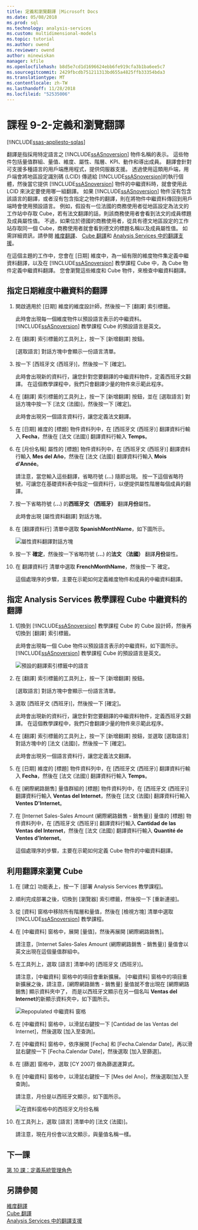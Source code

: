 ```yaml
---
title: 定義和瀏覽翻譯 |Microsoft Docs
ms.date: 05/08/2018
ms.prod: sql
ms.technology: analysis-services
ms.custom: multidimensional-models
ms.topic: tutorial
ms.author: owend
ms.reviewer: owend
author: minewiskan
manager: kfile
ms.openlocfilehash: b8d5e7cd1d1696624ebb6fe919cfa3b1ba6ee5c7
ms.sourcegitcommit: 2429fbcdb751211313bd655a4825ffb33354bda3
ms.translationtype: MT
ms.contentlocale: zh-TW
ms.lasthandoff: 11/28/2018
ms.locfileid: "52535006"
---
```

# <a name="lesson-9-2---defining-and-browsing-translations"></a>課程 9-2-定義和瀏覽翻譯
[!INCLUDE[ssas-appliesto-sqlas](../includes/ssas-appliesto-sqlas.md)]

翻譯是指採用特定語言之 [!INCLUDE[ssASnoversion](../includes/ssasnoversion-md.md)] 物件名稱的表示。 這些物件包括量值群組、量值、維度、屬性、階層、KPI、動作和導出成員。 翻譯會針對可支援多種語言的用戶端應用程式，提供伺服器支援。 透過使用這類用戶端，用戶端會將地區設定識別碼 (LCID) 傳遞給 [!INCLUDE[ssASnoversion](../includes/ssasnoversion-md.md)]的執行個體，然後當它提供 [!INCLUDE[ssASnoversion](../includes/ssasnoversion-md.md)] 物件的中繼資料時，就會使用此 LCID 來決定要使用哪一組翻譯。 如果 [!INCLUDE[ssASnoversion](../includes/ssasnoversion-md.md)] 物件沒有包含該語言的翻譯，或者沒有包含指定之物件的翻譯，則在將物件中繼資料傳回到用戶端時會使用預設語言。 例如，假設有一位法國的商務使用者從地區設定為法文的工作站中存取 Cube，若有法文翻譯的話，則該商務使用者會看到法文的成員標題及成員屬性值。 不過，如果位於德國的商務使用者，從具有德文地區設定的工作站存取同一個 Cube，商務使用者就會看到德文的標題名稱以及成員屬性值。 如需詳細資訊，請參閱 [維度翻譯](../analysis-services/multidimensional-models-olap-logical-dimension-objects/dimension-translations.md)、 [Cube 翻譯](../analysis-services/multidimensional-models-olap-logical-cube-objects/cube-translations.md)和 [Analysis Services 中的翻譯支援](../analysis-services/translation-support-in-analysis-services.md)。  
  
在這個主題的工作中，您會在 [日期] 維度中，為一組有限的維度物件集定義中繼資料翻譯，以及在 [!INCLUDE[ssASnoversion](../includes/ssasnoversion-md.md)] 教學課程 Cube 中，為 Cube 物件定義中繼資料翻譯。 您會瀏覽這些維度和 Cube 物件，來檢查中繼資料翻譯。  
  
## <a name="specifying-translations-for-the-date-dimension-metadata"></a>指定日期維度中繼資料的翻譯  
  
1.  開啟適用於 [日期] 維度的維度設計師，然後按一下 [翻譯] 索引標籤。  
  
    此時會出現每一個維度物件以預設語言表示的中繼資料。 [!INCLUDE[ssASnoversion](../includes/ssasnoversion-md.md)] 教學課程 Cube 的預設語言是英文。  
  
2.  在 [翻譯] 索引標籤的工具列上，按一下 [新增翻譯] 按鈕。  
  
    [選取語言] 對話方塊中會顯示一份語言清單。  
  
3.  按一下 [西班牙文 (西班牙)]，然後按一下 [確定]。  
  
    此時會出現新的資料行，讓您針對您要翻譯的中繼資料物件，定義西班牙文翻譯。 在這個教學課程中，我們只會翻譯少量的物件來示範此程序。  
  
4.  在 [翻譯] 索引標籤的工具列上，按一下 [新增翻譯] 按鈕，並在 [選取語言] 對話方塊中按一下 [法文 (法國)]，然後按一下 [確定]。  
  
    此時會出現另一個語言資料行，讓您定義法文翻譯。  
  
5.  在 [日期] 維度的 [標題] 物件資料列中，在 [西班牙文 (西班牙)] 翻譯資料行輸入 **Fecha**，然後在 [法文 (法國)] 翻譯資料行輸入 **Temps**。  
  
6.  在 [月份名稱] 屬性的 [標題] 物件資料列中，在 [西班牙文 (西班牙)] 翻譯資料行輸入 **Mes del Año**，然後在 [法文 (法國)] 翻譯資料行輸入 **Mois d'Année**。  
  
    請注意，當您輸入這些翻譯，省略符號 (**...**) 隨即出現。 按一下這個省略符號，可讓您在基礎資料表中指定一個資料行，以便提供屬性階層每個成員的翻譯。  
  
7.  按一下省略符號 (**...**) 的**西班牙文 （西班牙）** 翻譯**月份**屬性。  
  
    此時會出現 [屬性資料翻譯] 對話方塊。  
  
8.  在 [翻譯資料行] 清單中選取 **SpanishMonthName**，如下圖所示。  
  
    ![屬性資料翻譯對話方塊](../analysis-services/media/l9-translations-4.gif "屬性資料翻譯對話方塊")  
  
9. 按一下  **確定**，然後按一下省略符號 (**...**) 的**法文 （法國）** 翻譯**月份**屬性。  
  
10. 在 翻譯資料行 清單中選取 **FrenchMonthName**，然後按一下 確定。  
  
    這個處理序的步驟，主要在示範如何定義維度物件和成員的中繼資料翻譯。  
  
## <a name="specifying-translations-for-the-analysis-services-tutorial-cube-metadata"></a>指定 Analysis Services 教學課程 Cube 中繼資料的翻譯  
  
1.  切換到 [!INCLUDE[ssASnoversion](../includes/ssasnoversion-md.md)] 教學課程 Cube 的 Cube 設計師，然後再切換到 [翻譯] 索引標籤。  
  
    此時會出現每一個 Cube 物件以預設語言表示的中繼資料，如下圖所示。 [!INCLUDE[ssASnoversion](../includes/ssasnoversion-md.md)] 教學課程 Cube 的預設語言是英文。  
  
    ![預設的翻譯索引標籤中的語言](../analysis-services/media/l9-translations-5.gif "預設翻譯索引標籤中的語言")  
  
2.  在 [翻譯] 索引標籤的工具列上，按一下 [新增翻譯] 按鈕。  
  
    [選取語言] 對話方塊中會顯示一份語言清單。  
  
3.  選取 [西班牙文 (西班牙)]，然後按一下 [確定]。  
  
    此時會出現新的資料行，讓您針對您要翻譯的中繼資料物件，定義西班牙文翻譯。 在這個教學課程中，我們只會翻譯少量的物件來示範此程序。  
  
4.  在 [翻譯] 索引標籤的工具列上，按一下 [新增翻譯] 按鈕，並選取 [選取語言] 對話方塊中的 [法文 (法國)]，然後按一下 [確定]。  
  
    此時會出現另一個語言資料行，讓您定義法文翻譯。  
  
5.  在 [日期] 維度的 [標題] 物件資料列中，在 [西班牙文 (西班牙)] 翻譯資料行輸入 **Fecha**，然後在 [法文 (法國)] 翻譯資料行輸入 **Temps**。  
  
6.  在 [網際網路銷售] 量值群組的 [標題] 物件資料列中，在 [西班牙文 (西班牙)] 翻譯資料行輸入 **Ventas del lnternet**，然後在 [法文 (法國)] 翻譯資料行輸入 **Ventes D'Internet**。  
  
7.  在 [Internet Sales-Sales Amount (網際網路銷售 - 銷售量)] 量值的 [標題] 物件資料列中，在 [西班牙文 (西班牙)] 翻譯資料行輸入 **Cantidad de las Ventas del Internet**，然後在 [法文 (法國)] 翻譯資料行輸入 **Quantité de Ventes d'Internet**。  
  
    這個處理序的步驟，主要在示範如何定義 Cube 物件的中繼資料翻譯。  
  
## <a name="browsing-the-cube-by-using-translations"></a>利用翻譯來瀏覽 Cube  
  
1.  在 [建立] 功能表上，按一下 [部署 Analysis Services 教學課程]。  
  
2.  順利完成部署之後，切換到 [瀏覽器] 索引標籤，然後按一下 [重新連接]。  
  
3.  從 [資料] 窗格中移除所有階層和量值，然後在 [檢視方塊] 清單中選取 [!INCLUDE[ssASnoversion](../includes/ssasnoversion-md.md)] 教學課程。  
  
4.  在 [中繼資料] 窗格中，展開 [量值]，然後再展開 [網際網路銷售]。  
  
    請注意，[Internet Sales-Sales Amount (網際網路銷售 - 銷售量)] 量值會以英文出現在這個量值群組中。  
  
5.  在工具列上，選取 [語言] 清單中的 [西班牙文 (西班牙)]。  
  
    請注意，[中繼資料] 窗格中的項目會重新擴展。 [中繼資料] 窗格中的項目重新擴展之後，請注意，[網際網路銷售 - 銷售量] 量值就不會出現在 [網際網路銷售] 顯示資料夾中了， 而是以西班牙文顯示在另一個名叫 **Ventas del lnternet**的新顯示資料夾中，如下圖所示。  
  
    ![Repopulated 中繼資料 窗格](../analysis-services/media/l9-translations-6.gif "Repopulated 中繼資料 窗格")  
  
6.  在 [中繼資料] 窗格中，以滑鼠右鍵按一下 [Cantidad de las Ventas del Internet]，然後選取 [加入至查詢]。  
  
7.  在 [中繼資料] 窗格中，依序展開 [Fecha] 和 [Fecha.Calendar Date]，再以滑鼠右鍵按一下 [Fecha.Calendar Date]，然後選取 [加入至篩選]。  
  
8.  在 [篩選] 窗格中，選取 [CY 2007] 做為篩選運算式。  
  
9. 在 [中繼資料] 窗格中，以滑鼠右鍵按一下 [Mes del Ano]，然後選取[加入至查詢]。  
  
    請注意，月份是以西班牙文顯示，如下圖所示。  
  
    ![在資料窗格中的西班牙文月份名稱](../analysis-services/media/l9-translations-7.gif "資料窗格中的，以西班牙文月份名稱")  
  
10. 在工具列上，選取 [語言] 清單中的 [法文 (法國)]。  
  
    請注意，現在月份會以法文顯示，與量值名稱一樣。  
  
## <a name="next-lesson"></a>下一課  
[第 10 課：定義系統管理角色](../analysis-services/lesson-10-defining-administrative-roles.md)  
  
## <a name="see-also"></a>另請參閱  
[維度翻譯](../analysis-services/multidimensional-models-olap-logical-dimension-objects/dimension-translations.md)  
[Cube 翻譯](../analysis-services/multidimensional-models-olap-logical-cube-objects/cube-translations.md)  
[Analysis Services 中的翻譯支援](../analysis-services/translation-support-in-analysis-services.md)  
  
  
  
